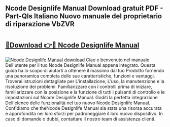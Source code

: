 ## Ncode Designlife Manual Download gratuit PDF - Part-Qls Italiano Nuovo manuale del proprietario di riparazione VbZVR

# <h2><a href="http://dfeth3i.blite.top/?on=Ncode+Designlife+Manual">🔗Download 👉🔴 Ncode Designlife Manual</a></h2>

[![Ncode Designlife Manual download](https://i.imgur.com/lujVjoI.png)](http://dfeth3i.blite.top/?on=Ncode+Designlife+Manual)
Ciao e benvenuto nel manuale Dell'utente per il tuo Ncode Designlife Manual appena integrato. Questa guida ha lo scopo di aiutarti a ottenere il massimo dal tuo Prodotto fornendo una panoramica completa delle sue caratteristiche, funzioni e vantaggi. Troverai istruzioni dettagliate per L'installazione, L'uso, la manutenzione e la risoluzione dei problemi. Familiarizzare con i controlli prima di iniziare, familiarizzare con la posizione e la funzione di tutti i pulsanti di controllo e le impostazioni sul Ncode Designlife Manual. Goditi la perfetta integrazione Dell'elenco delle funzionalità nel tuo nuovo Ncode Designlife Manual. Confidiamo che theNcode Designlife Manual sia stata una risorsa accurata e approfondita nei loro sforzi per padroneggiare il loro nuovo dispositivo. In caso di domande o dubbi, contattare il nostro team di assistenza clienti.
